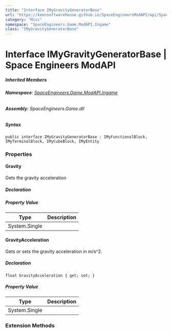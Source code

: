 ```yaml
---
title: "Interface IMyGravityGeneratorBase"
url: "https://keensoftwarehouse.github.io/SpaceEngineersModAPI/api/SpaceEngineers.Game.ModAPI.Ingame.IMyGravityGeneratorBase.html"
category: "Misc"
namespace: "SpaceEngineers.Game.ModAPI.Ingame"
class: "IMyGravityGeneratorBase"
---
```


# Interface IMyGravityGeneratorBase | Space Engineers ModAPI

##### Inherited Members

###### **Namespace**: [SpaceEngineers.Game.ModAPI.Ingame](https://keensoftwarehouse.github.io/SpaceEngineersModAPI/api/SpaceEngineers.Game.ModAPI.Ingame.html)

###### **Assembly**: SpaceEngineers.Game.dll

##### Syntax

```
public interface IMyGravityGeneratorBase : IMyFunctionalBlock, IMyTerminalBlock, IMyCubeBlock, IMyEntity
```

### Properties

#### Gravity

Gets the gravity acceleration

##### Declaration

##### Property Value

| Type | Description |
| --- | --- |
| System.Single |     |

#### GravityAcceleration

Gets or sets the gravity acceleration in m/s^2.

##### Declaration

```
float GravityAcceleration { get; set; }
```

##### Property Value

| Type | Description |
| --- | --- |
| System.Single |     |

### Extension Methods